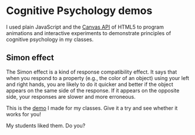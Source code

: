 # Cognitive Psychology demos

I used plain JavaScript and the [Canvas API](https://developer.mozilla.org/en-US/docs/Web/API/Canvas_API) of HTML5 to program animations and interactive experiments to demonstrate principles of cognitive psychology in my classes. 

## Simon effect

The Simon effect is a kind of response compatibility effect. It says that when you respond to a property (e.g., the color of an object) using your left and right hands, you are likely to do it quicker and better if the object appears on the same side of the response. If it appears on the opposite side, your responses are slower and more erroneous. 

This is the [demo](https://louiskhchan.github.io/class-demos/simon_effect/) I made for my classes. Give it a try and see whether it works for you!



My students liked them. Do you? 
